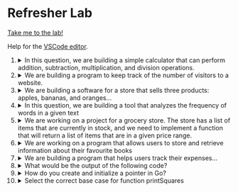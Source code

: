 # Refresher Lab

[Take me to the lab!](https://kodekloud.com/topic/refresher-lab/)

Help for the [VSCode editor](https://github.com/kodekloudhub/community-faq/blob/main/docs/vscode-tips.md).

1.  <details>
    <summary>In this question, we are building a simple calculator that can perform addition, subtraction, multiplication, and division operations.</summary>

    Complete the code in the function `calculate` to return a slice consisting of 4 elements [ `sum` of a and b, `difference` of a and b, `product` of a and b, `quotient` on dividing a by b]

    A Go file is located at `/root/code/calculator/` directory. Navigate to this file in the Explorer pane and open it.

    Expected Output

    ```
    [30 10 200 2]
    [770 630 49000 10]
    ```

    <details>
    <summary>Reveal</summary>

    ```go
    package main

    import "fmt"

    func calculate(a int, b int) []float64 {
        // Make the results slice,
        // large enough for the four results
        results := make([]float64, 4)

        // First element is sum
        results[0] = float64(a+b)
        // Second element is difference
        results[1] = float64(a-b)
        // Third element is product
        results[2] = float64(a*b)
        // Final element is quotient
        // Note the separate conversions to float64
        // of a and b here. If the division is not
        // exact, we would expect a floating point result!
        results[3] = float64(a)/float64(b)

        return results
    }

    func main() {
        fmt.Println(calculate(20, 10))
        fmt.Println(calculate(700, 70))
    }
    ```

    Now run the program

    ```bash
    cd /root/code/calculator
    go run main.go
    ```

    Note that it could also be done this way, but if you know how big you need a slice to be, it is more efficient to allocate first it using `make`, as grow operations on slices consume processor time.

    ```go
    import "fmt"

    func calculate(a int, b int) []float64 {
        // Make the results slice,
        results := []float64{}

        // Append the calculations in order
        results = append(results, float64(a+b))
        results = append(results, float64(a-b))
        results = append(results, float64(a*b))
        results = append(results, float64(a)/float64(b))

        return results
    }

    func main() {
        fmt.Println(calculate(20, 10))
        fmt.Println(calculate(700, 70))
    }
    ```

    </details>
    </details>

1.  <details>
    <summary>We are building a program to keep track of the number of visitors to a website.</summary>

    We need to store the number of active visitors in a variable and update it each time a new visitor arrives or an old visitor leaves the website.

    A Go file is located at `/root/code/visitor` directory. Navigate to this file in the Explorer pane and open it.

    Expected output
    ```
    2
    ```

    <details>
    <summary>Reveal</summary>

    Much easier than the last question :smile:

    ```go
    package main

    import "fmt"

    // Declare variable activeUserCount
    var activeUserCount int

    func entry() {
        // Hint: you can use the "++" operator to increment a variable by 1
        activeUserCount++
    }

    func exit() {
        // Hint: you can use the "--" operator to decrement a variable by 1
        activeUserCount--
    }

    func main() {
        entry()
        entry()
        exit()
        exit()
        entry()
        entry()
        fmt.Println(activeUserCount)
    }
    ```

    Run it...

    ```bash
    cd /root/code/visitor
    go run main.go
    ```

    </details>
    </details>

1.  <details>
    <summary>We are building a software for a store that sells three products: apples, bananas, and oranges...</summary>

    We need to write a function that takes the name of a product and its price as arguments and returns the price of the product with a discount applied. The discount should be `10%` for `apples` and `20%` for `bananas`. `Oranges` do not have a discount.

    A Go file is located at `/root/code/product` directory. Navigate to this file in the Explorer pane and open it.

    Expected output (TODO - Await clickup resolution)

    ```
    90
    100
    80
    80
    100
    ```

    <details>
    <summary>Reveal</summary>

    ```go
    package main

    import "fmt"

    func discountedPrice(product string, price float64) float64 {
        // Ideal opportunity for a switch!
        switch product {
        case "apple", "apples":
            // Note case for singlular and plural
            return price * 0.9
        case "banana", "bananas":
            return price * 0.8
        default:
            // The default case is no discount
            return price
        }
    }

    func main() {
        fmt.Println(discountedPrice("apples", 100))
        fmt.Println(discountedPrice("orange", 100))
        fmt.Println(discountedPrice("bananas", 100))
        fmt.Println(discountedPrice("banana", 100))
        fmt.Println(discountedPrice("oranges", 100))
    }
    ```

    Run it...

    ```bash
    cd /root/code/product
    go run main.go
    ```

    </details>
    </details>

1.  <details>
    <summary>In this question, we are building a tool that analyzes the frequency of words in a given text</summary>

    You need to implement a function `wordFrequency` that receives a string and returns a map with the frequency of each word in the string.

    A Go file is located at /root/code/frequency directory.

    Expected output

    ```
    map[The:1 brown:1 dog:1 fox:1 jumps:1 lazy:1 over:1 quick:1 the:1]
    ```

    <details>
    <summary>Reveal</summary>

    The clue is that the`strings` package has been imported, so it's likely there will be a [function that can help us](https://pkg.go.dev/strings#Fields) with splitting the sentence into words!

    ```go
    package main

    import (
        "fmt"
        "strings"
    )

    func wordFrequency(text string) map[string]int {
        // Create a map for the results
        results := make(map[string]int)
        // Break up the sentence into separate words
        words := strings.Fields(text)
        // Iterate the words, counting them into the map
        for _, word := range words {
            // Have we seen it?
            _, ok := results[word]
            if ok {
                // Yes - increment word count
                results[word]++
            } else {
                // No - new word
                results[word] = 1
            }
        }

        return results
    }

    func main() {
        text := "The quick brown fox jumps over the lazy dog"
        fmt.Println(wordFrequency(text))
    }
    ```

    Run it...

    ```bash
    cd /root/code/frequency
    go run main.go
    ```


    </details>
    </details>

1.  <details>
    <summary>We are working on a project for a grocery store. The store has a list of items that are currently in stock, and we need to implement a function that will return a list of items that are in a given price range.</summary>

    A Go file is located at `/root/code/fruit` directory.

    Expected Output:

    ```
    [{Apple 0.5} {Banana 0.25} {Orange 0.75}]
    [{Apple 0.5} {Orange 0.75}]
    [{Orange 0.75} {Pineapple 1.5}]
    ```

    <details>
    <summary>Reveal</summary>

    ```go
    package main

    import "fmt"

    type Item struct {
        Name  string
        Price float64
    }

    func getItemsInPriceRange(items []Item, minPrice, maxPrice float64) []Item {
        // Create empty slice for results
        results := []Item{}
        // Iterate items testing the price
        for _, item := range items {
            if item.Price >= minPrice && item.Price <= maxPrice {
                // Within range - append to results
                results = append(results, item)
            }
        }
        return results
    }

    func main() {
        items := []Item{
            {Name: "Apple", Price: 0.5},
            {Name: "Banana", Price: 0.25},
            {Name: "Orange", Price: 0.75},
            {Name: "Pineapple", Price: 1.5},
        }

        fmt.Println(getItemsInPriceRange(items, 0.0, 1.0))
        fmt.Println(getItemsInPriceRange(items, 0.5, 1.0))
        fmt.Println(getItemsInPriceRange(items, 0.75, 1.5))
    }
    ```

    Run it...

    ```bash
    cd /root/code/fruit
    go run main.go
    ```

    </details>
    </details>

1.  <details>
    <summary>We are working on a program that allows users to store and retrieve information about their favourite books</summary>

    We have implemented a `Book` struct to store the information for the book.

    You need to implement a function that will change the value of the `Pages` field for a given `Book`.

    Also, make the required changes in the main function.

    A Go file is located at `/root/code/book` directory.

    Expected Output:

    ```
    &{The Great Gatsby F. Scott Fitzgerald 210}
    &{To Kill a Mockingbird Harper Lee 250}
    &{Pride and Prejudice Jane Austen 295}
    ```
    
    <details>
    <summary>Reveal</summary>

    ```go
    package main

    import "fmt"


    type Book struct {
        Title  string
        Author string
        Pages  int
    }

    func updatePages(book *Book, pages int) {
        // Note we have a pointer to Book
        // No need to return anything,
        // just set the new value
        book.Pages = pages
    }

    func main() {

        /*
            Create 3 Book Structs with the following data:

            Book 1:
            Title: "The Great Gatsby"
            Author: "F. Scott Fitzgerald"
            Pages: 180

            Book 2
            Title: "To Kill a Mockingbird"
            Author: "Harper Lee"
            Pages: 281

            Book 3
            Title: "Pride and Prejudice"
            Author: "Jane Austen"
            Pages: 279
        */

        // your code for creating struct objects goes here
        // Note creating book *pointers* here on purpose
        book1 := &Book{
            Title: "The Great Gatsby",
            Author: "F. Scott Fitzgerald",
            Pages: 180,
        }

        book2 := &Book{
            Title: "To Kill a Mockingbird",
            Author: "Harper Lee",
            Pages: 281,
        }

        book3 := &Book{
            Title: "Pride and Prejudice",
            Author: "Jane Austen",
            Pages: 279,
        }

        /*
            Update the information for Books as following:

            Book 1: Updates Page Count to 210
            Book 2: Updates Page Count to 250
            Book 3: Updates Page Count to 295

        */

        // your code for function calls to updatePages goes here
        // The function expects a pointer, so no need of &
        updatePages(book1, 210)
        updatePages(book2, 250)
        updatePages(book3, 295)
        /*
            Print all the struct objects
            fmt.Println(book)
        */

        // your code for printing objects goes here
        // The output is expected as &{...} which indicates
        // the need to print pointers, not objects. 
        // This is why we created pointer objects in the
        // first place
        fmt.Println(book1)
        fmt.Println(book2)
        fmt.Println(book3)
    }
    ```

    Run it...

    ```bash
    cd /root/code/book
    go run main.go
    ```


    It could also be done this way by *not* creating pointers initially, and using `&` wherever pointers are required:

    ```go
    package main

    import "fmt"


    type Book struct {
        Title  string
        Author string
        Pages  int
    }

    func updatePages(book *Book, pages int) {
        book.Pages = pages
    }

    func main() {
        book1 := Book{
            Title: "The Great Gatsby",
            Author: "F. Scott Fitzgerald",
            Pages: 180,
        }

        book2 := Book{
            Title: "To Kill a Mockingbird",
            Author: "Harper Lee",
            Pages: 281,
        }

        book3 := Book{
            Title: "Pride and Prejudice",
            Author: "Jane Austen",
            Pages: 279,
        }

        updatePages(&book1, 210)
        updatePages(&book2, 250)
        updatePages(&book3, 295)

        fmt.Println(&book1)
        fmt.Println(&book2)
        fmt.Println(&book3)
    }
    ```

    </details>
    </details>

1.  <details>
    <summary>We are building a program that helps users track their expenses...</summary>

    We need to create a struct called Expense to store information about an individual expense, including the name of the `expense`, the `amount`, and the `date`.

    We need to create a method called `Total` that calculates the total amount spent on expenses.

    Also, we need to create a method called `getName` on Expense struct that returns the name of the Expense.

    A Go file is located at `/root/code/store/` directory.

    Expected Output:

    ```
    120
    Grocery
    ```

    <details>
    <summary>Reveal</summary>

    ```go
    package main

    import "fmt"

    // Declare the Expense struct here
    // Note that in the decalrations of Expense below
    // the fields are not named, so we can call them what we want.
    type Expense struct {
        name string
        amount float32	// Must be float since initializers have .0
        date string
    }

    // Implement the Total method to calculate the total amount spent
    // your code goes here
    // We can tell the signature of this function
    // by how it is called below
    func Total(expenses []Expense) (total float32) {
        for _, expense := range expenses {
            total += expense.amount
        }

        // `total` is implicitly returned here
        return
    }

    // Implement the getName method on the Expense struct here
    // your code goes here
    // This must be a receiver due to how it is called below
    func (e Expense) getName() string {
        return e.name
    }

    func main() {
        expenses := []Expense{
            Expense{"Grocery", 50.0, "2022-01-01"},
            Expense{"Gas", 30.0, "2022-01-02"},
            Expense{"Restaurant", 40.0, "2022-01-03"},
        }

        fmt.Println(Total(expenses))
        fmt.Println(expenses[0].getName())
    }
    ```

    Run it...

    ```bash
    cd /root/code/store
    go run main.go
    ```

    </details>
    </details>

1.  <details>
    <summary>What would be the output of the following code?</summary>

    Given code is written in a Go file called main.go inside `/root/code/struct` directory.

    1.  ```
        Product details:
        5
        700
        Chair
        ```
    1.  ```
        Product details:
        5
        Chair
        700
        ```
    1.  ```
        Product details:
        700
        Chair
        5
        ```
    1.  ```
        Product details:
        Chair
        5
        700
        ```

    <details>
    <summary>Reveal</summary>

    > D

    Run the program

    ```bash
    cd /root/code/struct
    go run main.go
    ```

    However, you should by now know which order the output would be printed by examining the code in `main` :wink:

    </details>
    </details>

1.  <details>
    <summary>How do you create and initialize a pointer in Go?</summary>

    * `p := &i`
    * `p := new(int)*`
    * `var p **int = i*`
    * `var p = &int(5)`

    <details>
    <summary>Reveal</summary>

    > `p := &i`

    Assuming a variable `i` already exists, then the `&` operator takes the address of `i` returning a pointer to it, which is used to initialise `p` as a pointer variable.

    </details>
    </details>

1.  <details>
    <summary>Select the correct base case for function printSquares</summary>

    for input n -> prints squares for n, n-1, n-2, …… -5

    Example:

    Input: n=2; Output: 4 1 0 1 4 9 16 25

    ```go
    package main

    import "fmt"

    func printSquares(n int) {
        // base case

        fmt.Printf("%d ", n*n)
        printSquares(n - 1)
    }

    func main() {
        printSquares(2)
    }
    ```

    * `if n == 0 { return }`
    * `if n == -6 { return }`
    * `if n == -5 { return }`
    * `if n == 5 { return }`

    <details>
    <summary>Reveal</summary>

    > `if n == -6 { return }`

    This is a repeat question from the basic course. See [question 5 here](https://github.com/kodekloudhub/golang/blob/main/docs/05-using-functions.md/03-recursive-functions.md)

    </details>
    </details>

